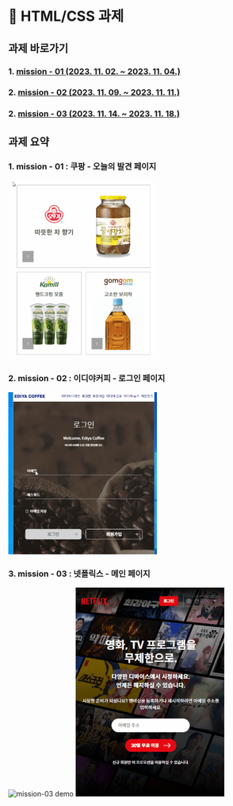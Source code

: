 # 🦁 HTML/CSS 과제

## 과제 바로가기

### 1. [mission - 01 (2023. 11. 02. ~ 2023. 11. 04.)](https://github.com/jykim29/home-work/tree/main/mission-01)

### 2. [mission - 02 (2023. 11. 09. ~ 2023. 11. 11.)](https://github.com/jykim29/home-work/tree/main/mission-02)

### 2. [mission - 03 (2023. 11. 14. ~ 2023. 11. 18.)](https://github.com/jykim29/home-work/tree/main/mission-03)

## 과제 요약

### 1. mission - 01 : 쿠팡 - 오늘의 발견 페이지

<img src="./mission-01/readme_images/demo.gif" alt="mission-01 demo" width="300px" />

### 2. mission - 02 : 이디야커피 - 로그인 페이지

<img src="./mission-02/readme-images/ediya-demo-2.webp" alt="mission-02 demo" width="300px" />

### 3. mission - 03 : 넷플릭스 - 메인 페이지

<img src="./mission-03/images/readme-images/netflix-demo.gif" alt="mission-03 demo" width="600px" />

<img src="./mission-03/images/readme-images/netflix-mobile-demo.gif" alt="mission-03 demo" width="300px" />
